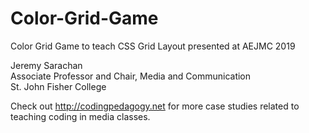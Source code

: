 # Color-Grid-Game
Color Grid Game to teach CSS Grid Layout presented at AEJMC 2019

Jeremy Sarachan <br/>
Associate Professor and Chair, Media and Communication<br/>
St. John Fisher College

Check out http://codingpedagogy.net for more case studies related to teaching coding in media classes.
